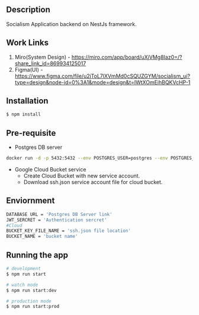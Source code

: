 ## Description
Socialism Application backend on NestJs framework. 

## Work Links
1. Miro(System Design) - https://miro.com/app/board/uXjVMg8Iaz0=/?share_link_id=869934125017
2. Figma(UI) - https://www.figma.com/file/u2jToL7lXVmMd0cSQUZGYM/socialism_ui?type=design&node-id=0%3A1&mode=design&t=IWtXOmEihBQKVcHP-1

## Installation

```bash
$ npm install
```
## Pre-requisite
- Postgres DB server
```bash
docker run -d -p 5432:5432 --env POSTGRES_USER=postgres --env POSTGRES_PASSWORD=123 --env POSTGRES_DB=nest postgres
```
- Google Cloud Bucket service
  - Create Cloud Bucket with new service account.
  - Download ssh.json service account file for cloud bucket.

## Enviornment 
```bash
DATABASE URL = 'Postgres DB Server link'
JWT_SERCRET = 'Authentication sercret'
#Cloud
BUCKET_KEY_FILE_NAME = 'ssh.json file location'
BUCKET_NAME = 'bucket name'
```

## Running the app

```bash
# development
$ npm run start

# watch mode
$ npm run start:dev

# production mode
$ npm run start:prod
```



